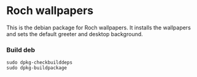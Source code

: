 # Roch wallpapers
This is the debian package for Roch wallpapers.
It installs the wallpapers and sets the default greeter and desktop background.

### Build deb
```
sudo dpkg-checkbuilddeps
sudo dpkg-buildpackage
```
